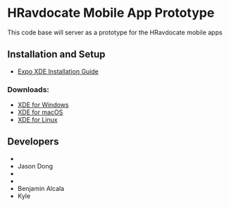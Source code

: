 # HRavdocate Mobile App Prototype
This code base will server as a prototype for the HRavdocate mobile apps


## Installation and Setup
  * [Expo XDE Installation Guide](https://docs.expo.io/versions/latest/introduction/installation.html)
### Downloads:
  * [XDE for Windows](https://xde-updates.exponentjs.com/download/win32)
  * [XDE for macOS](https://xde-updates.exponentjs.com/download/mac)
  * [XDE for Linux](https://xde-updates.exponentjs.com/download/mac)

## Developers
  *
  * Jason Dong
  *
  *
  * Benjamin Alcala
  * Kyle
